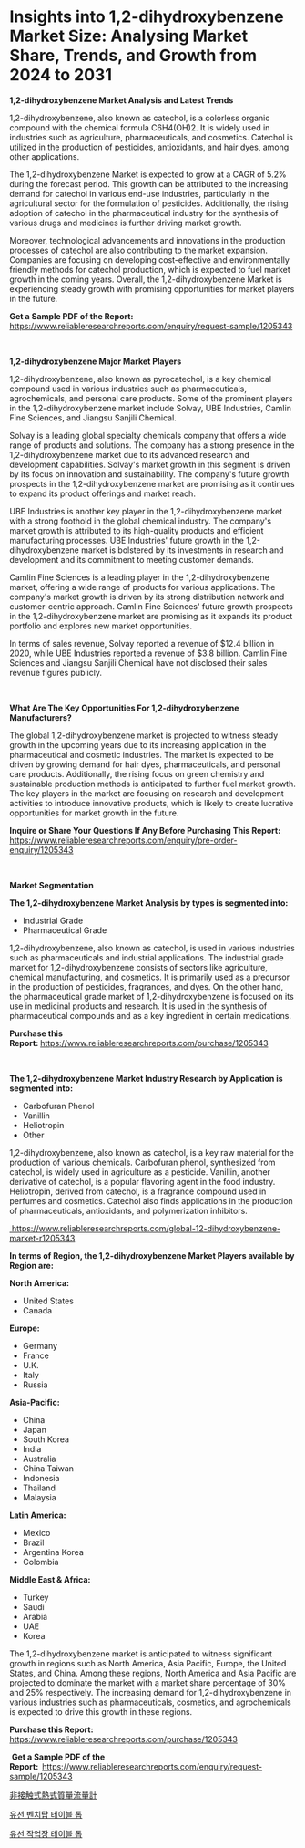 <p><h1>Insights into 1,2-dihydroxybenzene Market Size: Analysing Market Share, Trends, and Growth from 2024 to 2031</h1></p><p><strong>1,2-dihydroxybenzene Market Analysis and Latest Trends</strong></p>
<p><p>1,2-dihydroxybenzene, also known as catechol, is a colorless organic compound with the chemical formula C6H4(OH)2. It is widely used in industries such as agriculture, pharmaceuticals, and cosmetics. Catechol is utilized in the production of pesticides, antioxidants, and hair dyes, among other applications.</p><p>The 1,2-dihydroxybenzene Market is expected to grow at a CAGR of 5.2% during the forecast period. This growth can be attributed to the increasing demand for catechol in various end-use industries, particularly in the agricultural sector for the formulation of pesticides. Additionally, the rising adoption of catechol in the pharmaceutical industry for the synthesis of various drugs and medicines is further driving market growth.</p><p>Moreover, technological advancements and innovations in the production processes of catechol are also contributing to the market expansion. Companies are focusing on developing cost-effective and environmentally friendly methods for catechol production, which is expected to fuel market growth in the coming years. Overall, the 1,2-dihydroxybenzene Market is experiencing steady growth with promising opportunities for market players in the future.</p></p>
<p><strong>Get a Sample PDF of the Report:&nbsp;</strong> <a href="https://www.reliableresearchreports.com/enquiry/request-sample/1205343">https://www.reliableresearchreports.com/enquiry/request-sample/1205343</a></p>
<p>&nbsp;</p>
<p><strong>1,2-dihydroxybenzene Major Market Players</strong></p>
<p><p>1,2-dihydroxybenzene, also known as pyrocatechol, is a key chemical compound used in various industries such as pharmaceuticals, agrochemicals, and personal care products. Some of the prominent players in the 1,2-dihydroxybenzene market include Solvay, UBE Industries, Camlin Fine Sciences, and Jiangsu Sanjili Chemical.</p><p>Solvay is a leading global specialty chemicals company that offers a wide range of products and solutions. The company has a strong presence in the 1,2-dihydroxybenzene market due to its advanced research and development capabilities. Solvay's market growth in this segment is driven by its focus on innovation and sustainability. The company's future growth prospects in the 1,2-dihydroxybenzene market are promising as it continues to expand its product offerings and market reach.</p><p>UBE Industries is another key player in the 1,2-dihydroxybenzene market with a strong foothold in the global chemical industry. The company's market growth is attributed to its high-quality products and efficient manufacturing processes. UBE Industries' future growth in the 1,2-dihydroxybenzene market is bolstered by its investments in research and development and its commitment to meeting customer demands.</p><p>Camlin Fine Sciences is a leading player in the 1,2-dihydroxybenzene market, offering a wide range of products for various applications. The company's market growth is driven by its strong distribution network and customer-centric approach. Camlin Fine Sciences' future growth prospects in the 1,2-dihydroxybenzene market are promising as it expands its product portfolio and explores new market opportunities.</p><p>In terms of sales revenue, Solvay reported a revenue of $12.4 billion in 2020, while UBE Industries reported a revenue of $3.8 billion. Camlin Fine Sciences and Jiangsu Sanjili Chemical have not disclosed their sales revenue figures publicly.</p></p>
<p>&nbsp;</p>
<p><strong>What Are The Key Opportunities For 1,2-dihydroxybenzene Manufacturers?</strong></p>
<p><p>The global 1,2-dihydroxybenzene market is projected to witness steady growth in the upcoming years due to its increasing application in the pharmaceutical and cosmetic industries. The market is expected to be driven by growing demand for hair dyes, pharmaceuticals, and personal care products. Additionally, the rising focus on green chemistry and sustainable production methods is anticipated to further fuel market growth. The key players in the market are focusing on research and development activities to introduce innovative products, which is likely to create lucrative opportunities for market growth in the future.</p></p>
<p><strong>Inquire or Share Your Questions If Any Before Purchasing This Report:</strong> <a href="https://www.reliableresearchreports.com/enquiry/pre-order-enquiry/1205343">https://www.reliableresearchreports.com/enquiry/pre-order-enquiry/1205343</a></p>
<p>&nbsp;</p>
<p><strong>Market Segmentation</strong></p>
<p><strong>The 1,2-dihydroxybenzene Market Analysis by types is segmented into:</strong></p>
<p><ul><li>Industrial Grade</li><li>Pharmaceutical Grade</li></ul></p>
<p><p>1,2-dihydroxybenzene, also known as catechol, is used in various industries such as pharmaceuticals and industrial applications. The industrial grade market for 1,2-dihydroxybenzene consists of sectors like agriculture, chemical manufacturing, and cosmetics. It is primarily used as a precursor in the production of pesticides, fragrances, and dyes. On the other hand, the pharmaceutical grade market of 1,2-dihydroxybenzene is focused on its use in medicinal products and research. It is used in the synthesis of pharmaceutical compounds and as a key ingredient in certain medications.</p></p>
<p><strong>Purchase this Report:&nbsp;</strong><a href="https://www.reliableresearchreports.com/purchase/1205343">https://www.reliableresearchreports.com/purchase/1205343</a></p>
<p>&nbsp;</p>
<p><strong>The 1,2-dihydroxybenzene Market Industry Research by Application is segmented into:</strong></p>
<p><ul><li>Carbofuran Phenol</li><li>Vanillin</li><li>Heliotropin</li><li>Other</li></ul></p>
<p><p>1,2-dihydroxybenzene, also known as catechol, is a key raw material for the production of various chemicals. Carbofuran phenol, synthesized from catechol, is widely used in agriculture as a pesticide. Vanillin, another derivative of catechol, is a popular flavoring agent in the food industry. Heliotropin, derived from catechol, is a fragrance compound used in perfumes and cosmetics. Catechol also finds applications in the production of pharmaceuticals, antioxidants, and polymerization inhibitors.</p></p>
<p><a href="https://www.reliableresearchreports.com/global-12-dihydroxybenzene-market-r1205343">&nbsp;https://www.reliableresearchreports.com/global-12-dihydroxybenzene-market-r1205343</a></p>
<p><strong>In terms of Region, the 1,2-dihydroxybenzene Market Players available by Region are:</strong></p>
<p>
    <p> <strong> North America: </strong>
        <ul>
            <li>United States</li>
            <li>Canada</li>
        </ul>
        </p> 
    <p> <strong> Europe: </strong>
        <ul>
            <li>Germany</li>
            <li>France</li>
            <li>U.K.</li>
            <li>Italy</li>
            <li>Russia</li>
        </ul>
        </p> 
    <p> <strong> Asia-Pacific: </strong>
        <ul>
            <li>China</li>
            <li>Japan</li>
            <li>South Korea</li>
            <li>India</li>
            <li>Australia</li>
            <li>China Taiwan</li>
            <li>Indonesia</li>
            <li>Thailand</li>
            <li>Malaysia</li>
        </ul>
        </p> 
    <p> <strong> Latin America: </strong>
        <ul>
            <li>Mexico</li>
            <li>Brazil</li>
            <li>Argentina Korea</li>
            <li>Colombia</li>
        </ul>
        </p> 
    <p> <strong> Middle East & Africa: </strong>
        <ul>
            <li>Turkey</li>
            <li>Saudi</li>
            <li>Arabia</li>
            <li>UAE</li>
            <li>Korea</li>
        </ul>
    </p>
    </p>
<p><p>The 1,2-dihydroxybenzene market is anticipated to witness significant growth in regions such as North America, Asia Pacific, Europe, the United States, and China. Among these regions, North America and Asia Pacific are projected to dominate the market with a market share percentage of 30% and 25% respectively. The increasing demand for 1,2-dihydroxybenzene in various industries such as pharmaceuticals, cosmetics, and agrochemicals is expected to drive this growth in these regions.</p></p>
<p><strong>Purchase this Report: </strong><a href="https://www.reliableresearchreports.com/purchase/1205343">https://www.reliableresearchreports.com/purchase/1205343</a></p>
<p>&nbsp;<strong>Get a Sample PDF of the Report:&nbsp;&nbsp;</strong><a href="https://www.reliableresearchreports.com/enquiry/request-sample/1205343">https://www.reliableresearchreports.com/enquiry/request-sample/1205343</a></p>
<p><strong></strong></p>
<p><p><a href="https://github.com/CarlieShields/Market-Research-Report-List-1/blob/main/7707171111548.md">非接触式熱式質量流量計</a></p><p><a href="https://github.com/vs10l4sfg5c/Market-Research-Report-List-2/blob/main/5203925106563.md">유선 벤치탑 테이블 톱</a></p><p><a href="https://github.com/Skyleitney456456/Market-Research-Report-List-2/blob/main/9275634106564.md">유선 작업장 테이블 톱</a></p></p>
